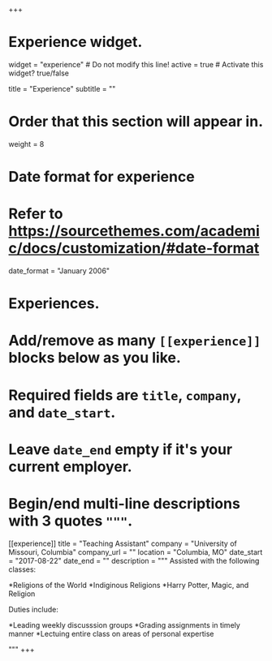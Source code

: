 +++
# Experience widget.
widget = "experience"  # Do not modify this line!
active = true  # Activate this widget? true/false

title = "Experience"
subtitle = ""

# Order that this section will appear in.
weight = 8

# Date format for experience
#   Refer to https://sourcethemes.com/academic/docs/customization/#date-format
date_format = "January 2006"

# Experiences.
#   Add/remove as many `[[experience]]` blocks below as you like.
#   Required fields are `title`, `company`, and `date_start`.
#   Leave `date_end` empty if it's your current employer.
#   Begin/end multi-line descriptions with 3 quotes `"""`.
[[experience]]
  title = "Teaching Assistant"
  company = "University of Missouri, Columbia"
  company_url = ""
  location = "Columbia, MO"
  date_start = "2017-08-22"
  date_end = ""
  description = """
  Assisted with the following classes:
  
  *Religions of the World
  *Indiginous Religions
  *Harry Potter, Magic, and Religion
  
  Duties include:
  
  *Leading weekly discusssion groups
  *Grading assignments in timely manner
  *Lectuing entire class on areas of personal expertise
  
  """
+++
